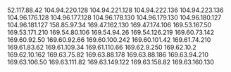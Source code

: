 52.117.88.42
104.94.220.128
104.94.221.128
104.94.222.136
104.94.223.136
104.96.176.128
104.96.177.128
104.96.178.130
104.96.179.130
104.96.180.127
104.96.181.127
158.85.97.34
169.47.162.130
169.47.174.106
169.53.167.50
169.53.171.210
169.54.80.106
169.54.94.26
169.54.126.219
169.60.73.142
169.60.92.50
169.60.92.66
169.60.100.242
169.60.101.42
169.61.74.210
169.61.83.62
169.61.109.34
169.61.110.66
169.62.9.250
169.62.10.2
169.62.10.162
169.63.75.82
169.63.88.178
169.63.88.186
169.63.94.210
169.63.106.50
169.63.111.82
169.63.149.122
169.63.158.82
169.63.160.130

